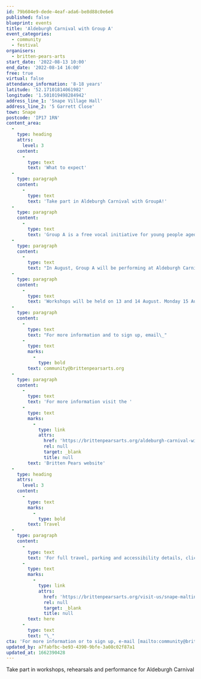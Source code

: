 ```yaml
---
id: 79b604e9-dede-4eaf-ada6-be8d88c0e6e6
published: false
blueprint: events
title: 'Aldeburgh Carnival with Group A'
event_categories:
  - community
  - festival
organisers:
  - britten-pears-arts
start_date: '2022-08-13 10:00'
end_date: '2022-08-14 16:00'
free: true
virtual: false
attendance_information: '8-18 years'
latitude: '52.17101814061982'
longitude: '1.501019498284942'
address_line_1: 'Snape Village Hall'
address_line_2: '5 Garrett Close'
town: Snape
postcode: 'IP17 1RN'
content_area:
  -
    type: heading
    attrs:
      level: 3
    content:
      -
        type: text
        text: 'What to expect'
  -
    type: paragraph
    content:
      -
        type: text
        text: 'Take part in Aldeburgh Carnival with GroupA!'
  -
    type: paragraph
    content:
      -
        type: text
        text: 'Group A is a free vocal initiative for young people aged 8-18 living in and around Ipswich, Lowestoft and Leiston. It is free to join and you don’t need any prior musical experience to take part.'
  -
    type: paragraph
    content:
      -
        type: text
        text: "In August, Group A will be performing at Aldeburgh Carnival and would love you to join them. Across three days you will work with an award winning brass band, ‘Perhaps Contraption,’\_\_to create a carnival parade performance, which will take place on Monday 15 August on Aldeburgh High Street. The project will involve lots of singing, dancing and costumes!"
  -
    type: paragraph
    content:
      -
        type: text
        text: 'Workshops will be held on 13 and 14 August. Monday 15 August is the Aldeburgh Carnival Performance from 10:00 – 16:00 at The Pumphouse, Aldeburgh. The Carnival Parade will take place at 14:30 on Aldeburgh High Street. Coach transport will be provided from Ipswich, Lowestoft and Leiston each day.'
  -
    type: paragraph
    content:
      -
        type: text
        text: "For more information and to sign up, email\_"
      -
        type: text
        marks:
          -
            type: bold
        text: community@brittenpearsarts.org
  -
    type: paragraph
    content:
      -
        type: text
        text: 'For more information visit the '
      -
        type: text
        marks:
          -
            type: link
            attrs:
              href: 'https://brittenpearsarts.org/aldeburgh-carnival-with-group-a'
              rel: null
              target: _blank
              title: null
        text: 'Britten Pears website'
  -
    type: heading
    attrs:
      level: 3
    content:
      -
        type: text
        marks:
          -
            type: bold
        text: Travel
  -
    type: paragraph
    content:
      -
        type: text
        text: 'For full travel, parking and accessibility details, click '
      -
        type: text
        marks:
          -
            type: link
            attrs:
              href: 'https://brittenpearsarts.org/visit-us/snape-maltings/getting-here'
              rel: null
              target: _blank
              title: null
        text: here
      -
        type: text
        text: "\_"
cta: 'For more information or to sign up, e-mail [mailto:community@brittenpearsarts.org](mailto:community@brittenpearsarts.org )'
updated_by: a7fabfbc-be93-4390-9bfe-3a08c02f87a1
updated_at: 1662390428
---
```

Take part in workshops, rehearsals and performance for Aldeburgh Carnival